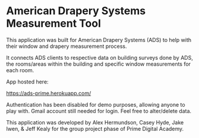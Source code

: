 # American Drapery Systems Measurement Tool

This application was built for American Drapery Systems (ADS) to help with their window and drapery measurement process.

It connects ADS clients to respective data on building surveys done by ADS, the rooms/areas within the building and specific window measurements for each room.

App hosted here:

https://ads-prime.herokuapp.com/

Authentication has been disabled for demo purposes, allowing anyone to play with. Gmail account still needed for login. Feel free to alter/delete data.

This application was developed by Alex Hermundson, Casey Hyde, Jake Iwen, & Jeff Kealy for the group project phase of Prime Digital Academy.
